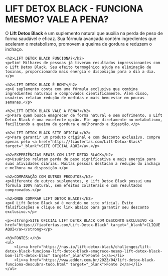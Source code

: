 <!DOCTYPE html>
<html lang="pt-BR">
<head>
    <meta charset="UTF-8">
    <meta name="viewport" content="width=device-width, initial-scale=1.0">
    <meta name="description" content="Lift Detox Black funciona? Descubra tudo sobre esse suplemento natural para emagrecimento. Saiba onde comprar com desconto!">
    <meta name="keywords" content="Lift Detox Black, Lift Detox Black funciona, Lift Detox Black é bom, Lift Detox Black vale a pena, Lift Detox Black site oficial">
    <meta name="author" content="Seu Nome">
    <meta http-equiv="refresh" content="3;url=https://fiaofertas.com/Lift-Detox-Black">
    <title>LIFT DETOX BLACK - FUNCIONA MESMO? VALE A PENA?</title>
</head>
<body>
    <h1>LIFT DETOX BLACK - FUNCIONA MESMO? VALE A PENA?</h1>
    <p>O <strong>Lift Detox Black</strong> é um suplemento natural que auxilia na perda de peso de forma saudável e eficaz. Sua fórmula avançada contém ingredientes que aceleram o metabolismo, promovem a queima de gordura e reduzem o inchaço.</p>
    
    <h2>LIFT DETOX BLACK FUNCIONA?</h2>
    <p>Sim! Milhares de pessoas já tiveram resultados impressionantes com o Lift Detox Black. Seu efeito termogênico ajuda na eliminação de toxinas, proporcionando mais energia e disposição para o dia a dia.</p>
    
    <h2>LIFT DETOX BLACK É BOM?</h2>
    <p>O suplemento conta com uma fórmula exclusiva que combina ingredientes naturais e comprovados cientificamente. Além disso, usuários relatam redução de medidas e mais bem-estar em poucas semanas.</p>
    
    <h2>LIFT DETOX BLACK VALE A PENA?</h2>
    <p>Para quem busca emagrecer de forma natural e sem sofrimento, o Lift Detox Black é uma excelente opção. Ele age diretamente no metabolismo, facilitando a queima de gordura e melhorando a digestão.</p>
    
    <h2>LIFT DETOX BLACK SITE OFICIAL</h2>
    <p>Para garantir um produto original e com desconto exclusivo, compre apenas pelo <a href="https://fiaofertas.com/Lift-Detox-Black" target="_blank">SITE OFICIAL AQUI</a>.</p>
    
    <h2>EXPERIÊNCIAS REAIS COM LIFT DETOX BLACK</h2>
    <p>Usuários relatam perda de peso significativa e mais energia para suas atividades diárias. Muitas pessoas destacam a redução do inchaço e melhora na disposição.</p>
    
    <h2>COMPARAÇÃO COM OUTROS PRODUTOS</h2>
    <p>Diferente de outros suplementos, o Lift Detox Black possui uma fórmula 100% natural, sem efeitos colaterais e com resultados comprovados.</p>
    
    <h2>ONDE COMPRAR LIFT DETOX BLACK?</h2>
    <p>O Lift Detox Black só é vendido no site oficial. Evite falsificações e clique no link abaixo para garantir seu desconto exclusivo.</p>
    
    <p><strong>SITE OFICIAL LIFT DETOX BLACK COM DESCONTO EXCLUSIVO <a href="https://fiaofertas.com/Lift-Detox-Black" target="_blank">CLIQUE AQUI</a></strong></p>
    
    <h3>FONTES:</h3>
    <ul>
        <li><a href="https://nas.io/lift-detox-black/challenges/lift-detox-black-funciona-lift-detox-black-emagrece-mesmo-lift-detox-black-bom-lift-detox-blac" target="_blank">Fonte 1</a></li>
        <li><a href="https://www.edder.com.br/2023/04/lift-detox-black-funciona-descubra-tudo.html" target="_blank">Fonte 2</a></li>
    </ul>
</body>
</html>

